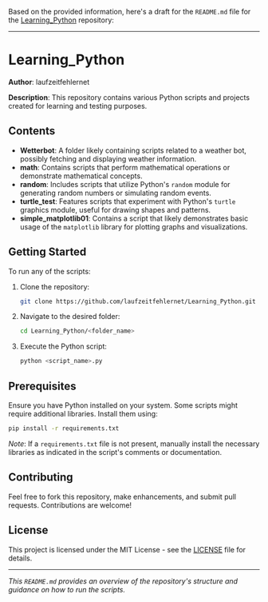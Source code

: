 Based on the provided information, here's a draft for the `README.md` file for the [Learning_Python](https://github.com/laufzeitfehlernet/Learning_Python) repository:

---

# Learning_Python

**Author**: laufzeitfehlernet

**Description**: This repository contains various Python scripts and projects created for learning and testing purposes.

## Contents

- **Wetterbot**: A folder likely containing scripts related to a weather bot, possibly fetching and displaying weather information.
- **math**: Contains scripts that perform mathematical operations or demonstrate mathematical concepts.
- **random**: Includes scripts that utilize Python's `random` module for generating random numbers or simulating random events.
- **turtle_test**: Features scripts that experiment with Python's `turtle` graphics module, useful for drawing shapes and patterns.
- **simple_matplotlib01**: Contains a script that likely demonstrates basic usage of the `matplotlib` library for plotting graphs and visualizations.

## Getting Started

To run any of the scripts:

1. Clone the repository:

   ```bash
   git clone https://github.com/laufzeitfehlernet/Learning_Python.git
   ```


2. Navigate to the desired folder:

   ```bash
   cd Learning_Python/<folder_name>
   ```


3. Execute the Python script:

   ```bash
   python <script_name>.py
   ```


## Prerequisites

Ensure you have Python installed on your system. Some scripts might require additional libraries. Install them using:

```bash
pip install -r requirements.txt
```


*Note*: If a `requirements.txt` file is not present, manually install the necessary libraries as indicated in the script's comments or documentation.

## Contributing

Feel free to fork this repository, make enhancements, and submit pull requests. Contributions are welcome!

## License

This project is licensed under the MIT License - see the [LICENSE](LICENSE) file for details.

---

*This `README.md` provides an overview of the repository's structure and guidance on how to run the scripts.*

